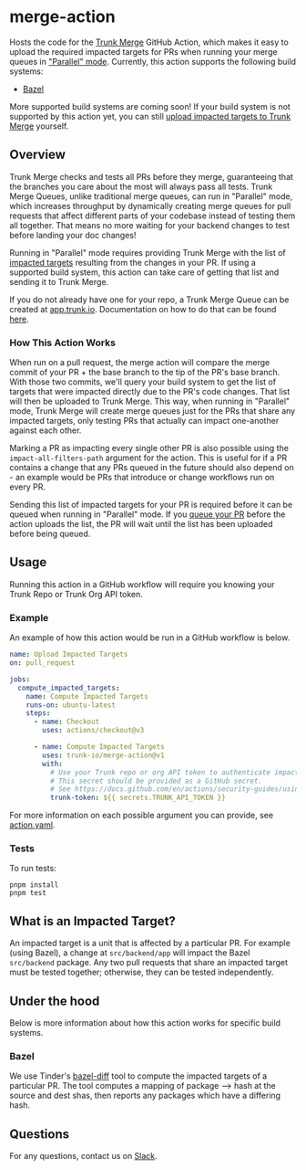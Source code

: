 # merge-action

Hosts the code for the [Trunk Merge](https://docs.trunk.io/merge-graph) GitHub Action, which makes
it easy to upload the required impacted targets for PRs when running your merge queues in
["Parallel" mode](https://docs.trunk.io/merge-graph/configuration#single-parallel-mode). Currently,
this action supports the following build systems:

- [Bazel](https://bazel.build/)

More supported build systems are coming soon! If your build system is not supported by this action
yet, you can still
[upload impacted targets to Trunk Merge](https://docs.trunk.io/merge-graph/impacted-targets)
yourself.

## Overview

Trunk Merge checks and tests all PRs before they merge, guaranteeing that the branches you care
about the most will always pass all tests. Trunk Merge Queues, unlike traditional merge queues, can
run in "Parallel" mode, which increases throughput by dynamically creating merge queues for pull
requests that affect different parts of your codebase instead of testing them all together. That
means no more waiting for your backend changes to test before landing your doc changes!

Running in "Parallel" mode requires providing Trunk Merge with the list of
[impacted targets](https://docs.trunk.io/merge-graph/impacted-targets) resulting from the changes in
your PR. If using a supported build system, this action can take care of getting that list and
sending it to Trunk Merge.

If you do not already have one for your repo, a Trunk Merge Queue can be created at
[app.trunk.io](https://app.trunk.io). Documentation on how to do that can be found
[here](https://docs.trunk.io/merge-graph/set-up-trunk-merge).

### How This Action Works

When run on a pull request, the merge action will compare the merge commit of your PR + the base
branch to the tip of the PR's base branch. With those two commits, we'll query your build system to
get the list of targets that were impacted directly due to the PR's code changes. That list will
then be uploaded to Trunk Merge. This way, when running in "Parallel" mode, Trunk Merge will create
merge queues just for the PRs that share any impacted targets, only testing PRs that actually can
impact one-another against each other.

Marking a PR as impacting every single other PR is also possible using the `impact-all-filters-path`
argument for the action. This is useful for if a PR contains a change that any PRs queued in the
future should also depend on - an example would be PRs that introduce or change workflows run on
every PR.

Sending this list of impacted targets for your PR is required before it can be queued when running
in "Parallel" mode. If you [queue your PR](https://docs.trunk.io/merge-graph/testing-pull-requests)
before the action uploads the list, the PR will wait until the list has been uploaded before being
queued.

## Usage

Running this action in a GitHub workflow will require you knowing your Trunk Repo or Trunk Org API
token.

### Example

An example of how this action would be run in a GitHub workflow is below.

<!-- start usage -->

```yaml
name: Upload Impacted Targets
on: pull_request

jobs:
  compute_impacted_targets:
    name: Compute Impacted Targets
    runs-on: ubuntu-latest
    steps:
      - name: Checkout
        uses: actions/checkout@v3

      - name: Compute Impacted Targets
        uses: trunk-io/merge-action@v1
        with:
          # Use your Trunk repo or org API token to authenticate impacted targets uploads.
          # This secret should be provided as a GitHub secret.
          # See https://docs.github.com/en/actions/security-guides/using-secrets-in-github-actions.
          trunk-token: ${{ secrets.TRUNK_API_TOKEN }}
```

<!-- end usage -->

For more information on each possible argument you can provide, see
[action.yaml](https://github.com/trunk-io/merge-action/blob/main/action.yaml).

### Tests

To run tests:

```
pnpm install
pnpm test
```

## What is an Impacted Target?

An impacted target is a unit that is affected by a particular PR. For example (using Bazel), a
change at `src/backend/app` will impact the Bazel `src/backend` package. Any two pull requests that
share an impacted target must be tested together; otherwise, they can be tested independently.

## Under the hood

Below is more information about how this action works for specific build systems.

### Bazel

We use Tinder's [bazel-diff](https://github.com/Tinder/bazel-diff) tool to compute the impacted
targets of a particular PR. The tool computes a mapping of package --> hash at the source and dest
shas, then reports any packages which have a differing hash.

## Questions

For any questions, contact us on [Slack](https://slack.trunk.io).
